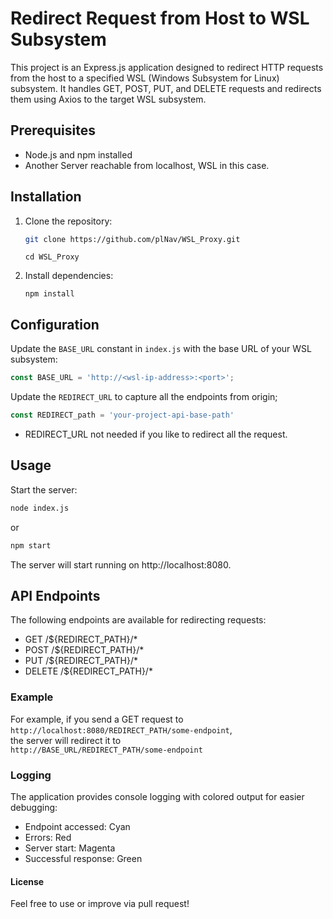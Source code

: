# Redirect Request from Host to WSL Subsystem

This project is an Express.js application designed to redirect HTTP requests from the host to a specified WSL (Windows Subsystem for Linux) subsystem. It handles GET, POST, PUT, and DELETE requests and redirects them using Axios to the target WSL subsystem.

## Prerequisites

- Node.js and npm installed
- Another Server reachable from localhost, WSL in this case.

## Installation

1. Clone the repository:
    ```sh
    git clone https://github.com/plNav/WSL_Proxy.git
    ```
    ```
    cd WSL_Proxy
    ```

2. Install dependencies:
    ```node
    npm install
    ```

## Configuration

Update the `BASE_URL` constant in `index.js` with the base URL of your WSL subsystem:
```javascript
const BASE_URL = 'http://<wsl-ip-address>:<port>';
```
Update the `REDIRECT_URL` to capture all the endpoints from origin;
```javascript
const REDIRECT_path = 'your-project-api-base-path'
```
* REDIRECT_URL not needed if you like to redirect all the request.

## Usage
Start the server:

```sh
node index.js
```
or
```sh
npm start
```

The server will start running on http://localhost:8080.

## API Endpoints
The following endpoints are available for redirecting requests:

- GET /${REDIRECT_PATH}/*
- POST /${REDIRECT_PATH}/*
- PUT /${REDIRECT_PATH}/*
- DELETE /${REDIRECT_PATH}/*

### Example
For example, if you send a GET request to <br>
`http://localhost:8080/REDIRECT_PATH/some-endpoint`,<br>
the server will redirect it to <br>
`http://BASE_URL/REDIRECT_PATH/some-endpoint`

### Logging
The application provides console logging with colored output for easier debugging:

- Endpoint accessed: Cyan
- Errors: Red
- Server start: Magenta
- Successful response: Green

#### License
Feel free to use or improve via pull request!
